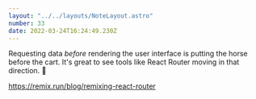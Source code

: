 ```yaml
---
layout: "../../layouts/NoteLayout.astro"
number: 33
date: 2022-03-24T16:24:49.230Z
---
```


Requesting data _before_ rendering the user interface is putting the horse before the cart. It's great to see tools like React Router moving in that direction. 🐎

https://remix.run/blog/remixing-react-router
